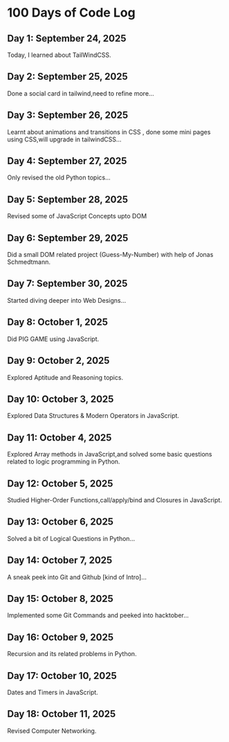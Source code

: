 # 100 Days of Code Log

## Day 1: September 24, 2025
Today, I learned about TailWindCSS.

## Day 2: September 25, 2025
Done a social card in tailwind,need to refine more...

## Day 3: September 26, 2025
Learnt about animations and transitions in CSS , done some mini pages using CSS,will upgrade in tailwindCSS...

## Day 4: September 27, 2025
Only revised the old Python topics...

## Day 5: September 28, 2025
Revised some of JavaScript Concepts upto DOM

## Day 6: September 29, 2025
Did a small DOM related project (Guess-My-Number) with help of Jonas Schmedtmann.

## Day 7: September 30, 2025
Started diving deeper into Web Designs...

## Day 8: October 1, 2025
Did PIG GAME using JavaScript.

## Day 9: October 2, 2025
Explored Aptitude and Reasoning topics.

## Day 10: October 3, 2025
Explored Data Structures & Modern Operators in JavaScript.

## Day 11: October 4, 2025
Explored Array methods in JavaScript,and solved some basic questions related to logic programming in Python.

## Day 12: October 5, 2025
Studied Higher-Order Functions,call/apply/bind and Closures in JavaScript.

## Day 13: October 6, 2025
Solved a bit of Logical Questions in Python...

## Day 14: October 7, 2025
A sneak peek into Git and Github [kind of Intro]...

## Day 15: October 8, 2025
Implemented some Git Commands and peeked into hacktober...

## Day 16: October 9, 2025
Recursion and its related problems in Python.

## Day 17: October 10, 2025
Dates and Timers in JavaScript.

## Day 18: October 11, 2025
Revised Computer Networking.